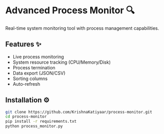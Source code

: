 # Advanced Process Monitor 🔍

Real-time system monitoring tool with process management capabilities.

## Features ✨
- Live process monitoring
- System resource tracking (CPU/Memory/Disk)
- Process termination
- Data export (JSON/CSV)
- Sorting columns
- Auto-refresh

## Installation ⚙️
```bash
git clone https://github.com/KrishnaKatiyaar/process-monitor.git
cd process-monitor
pip install -r requirements.txt
python process_monitor.py